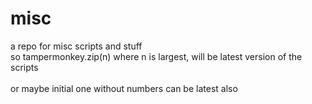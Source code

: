 # misc
a repo for misc scripts and stuff<br>
so tampermonkey.zip(n) where n is largest, will be latest version of the scripts
<br><br>
or maybe initial one without numbers can be latest also
